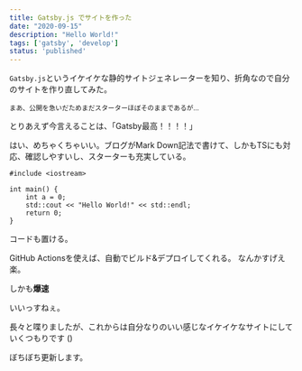 ```yaml
---
title: Gatsby.js でサイトを作った
date: "2020-09-15"
description: "Hello World!"
tags: ['gatsby', 'develop']
status: 'published'
---
```


`Gatsby.js`というイケイケな静的サイトジェネレーターを知り、折角なので自分のサイトを作り直してみた。  

<small>まあ、公開を急いだためまだスターターほぼそのままであるが…</small>

とりあえず今言えることは、「Gatsby最高！！！！」

はい、めちゃくちゃいい。ブログがMark Down記法で書けて、しかもTSにも対応、確認しやすいし、スターターも充実している。  

```cpp{numberLines: true}
#include <iostream>

int main() {
    int a = 0;
    std::cout << "Hello World!" << std::endl;
    return 0;
}
```

コードも置ける。

GitHub Actionsを使えば、自動でビルド&デプロイしてくれる。
なんかすげえ楽。

しかも**爆速**

いいっすねぇ。

長々と喋りましたが、これからは自分なりのいい感じなイケイケなサイトにしていくつもりです ()

ぼちぼち更新します。
